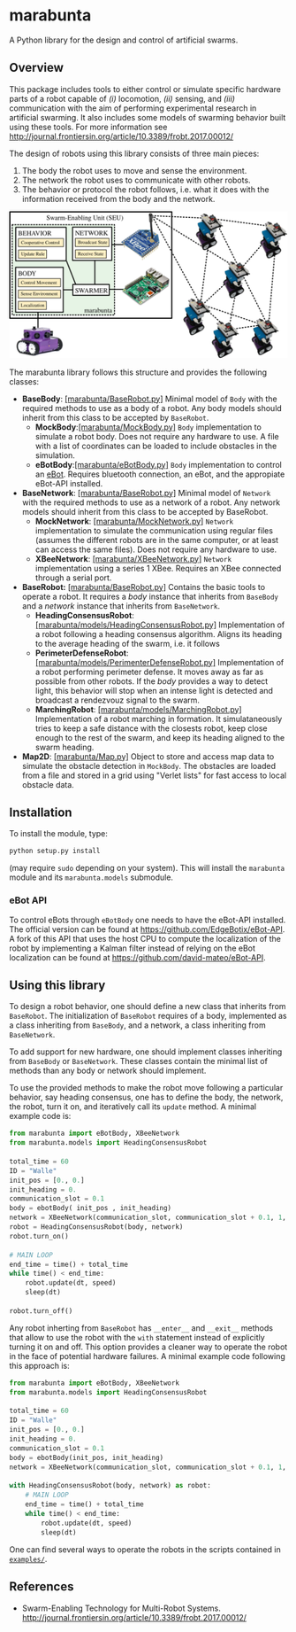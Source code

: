 # marabunta
A Python library for the design and control of artificial swarms.

## Overview
This package includes tools to either control or simulate specific hardware parts of a robot capable of _(i)_ locomotion, _(ii)_ sensing, and _(iii)_ communication with the aim of performing experimental research in artificial swarming. It also includes some models of swarming behavior built using these tools.
For more information see <http://journal.frontiersin.org/article/10.3389/frobt.2017.00012/>

The design of robots using this library consists of three main pieces:

1.  The body the robot uses to move and sense the environment.
2.  The network the robot uses to communicate with other robots.
3.  The behavior or protocol the robot follows, i.e. what it does with the information received from the body and the network.


![Schematic use of marabunta to enable swarming](docs/schema.png)

The marabunta library follows this structure and provides the following classes:

*   **BaseBody**: [[marabunta/BaseRobot.py]](marabunta/BaseRobot.py) Minimal model of `Body` with the required methods to use as a body of a robot. Any body models should inherit from this class to be accepted by `BaseRobot`.
    *   **MockBody**:[[marabunta/MockBody.py]](marabunta/MockBody.py) `Body` implementation to simulate a robot body. Does not require any hardware to use. A file with a list of coordinates can be loaded to include obstacles in the simulation.
    *   **eBotBody**:[[marabunta/eBotBody.py]](marabunta/eBotBody.py) `Body` implementation to control an [eBot](http://edgebotix.com/). Requires bluetooth connection, an eBot, and the appropiate eBot-API installed.
*   **BaseNetwork**: [[marabunta/BaseRobot.py]](marabunta/BaseRobot.py) Minimal model of `Network` with the required methods to use as a network of a robot. Any network models should inherit from this class to be accepted by BaseRobot.
    *   **MockNetwork**: [[marabunta/MockNetwork.py]](marabunta/MockNetwork.py) `Network` implementation to simulate the communication using regular files (assumes the different robots are in the same computer, or at least can access the same files). Does not require any hardware to use.
    *   **XBeeNetwork**: [[marabunta/XBeeNetwork.py]](marabunta/XBeeNetwork.py) `Network` implementation using a series 1 XBee. Requires an XBee connected through a serial port.
*   **BaseRobot:** [[marabunta/BaseRobot.py]](marabunta/BaseRobot.py) Contains the basic tools to operate a robot. It requires a _body_ instance that inherits from `BaseBody` and a _network_ instance that inherits from `BaseNetwork`.
    *   **HeadingConsensusRobot**: [[marabunta/models/HeadingConsensusRobot.py]](marabunta/models/HeadingConsensusRobot.py) Implementation of a robot following a heading consensus algorithm. Aligns its heading to the average heading of the swarm, i.e. it follows
    *   **PerimeterDefenseRobot**: [[marabunta/models/PerimenterDefenseRobot.py]](marabunta/models/PerimenterDefenseRobot.py) Implementation of a robot performing perimeter defense. It moves away as far as possible from other robots. If the _body_ provides a way to detect light, this behavior will stop when an intense light is detected and broadcast a rendezvouz signal to the swarm.
    *   **MarchingRobot**: [[marabunta/models/MarchingRobot.py]](marabunta/models/MarchingRobot.py) Implementation of a robot marching in formation. It simulataneously tries to keep a safe distance with the closests robot, keep close enough to the rest of the swarm, and keep its heading aligned to the swarm heading.
*   **Map2D**: [[marabunta/Map.py]](marabunta/Map.py) Object to store and access map data to simulate the obstacle detection in `MockBody`. The obstacles are loaded from a file and stored in a grid using "Verlet lists" for fast access to local obstacle data.

## Installation
To install the module, type:
```Bash
python setup.py install
```
(may require `sudo` depending on your system). This will install the `marabunta` module and its
`marabunta.models` submodule.

### eBot API
To control eBots through `eBotBody` one needs to have the eBot-API installed. The official version can be found at <https://github.com/EdgeBotix/eBot-API>.
A fork of this API that uses the host CPU to compute the localization of the robot by implementing a Kalman filter instead of relying on the eBot localization can be found at <https://github.com/david-mateo/eBot-API>.

## Using this library

To design a robot behavior, one should define a new class that inherits from `BaseRobot`. The initialization of `BaseRobot` requires of a body, implemented as a class inheriting from `BaseBody`, and a network, a class inheriting from `BaseNetwork`.

To add support for new hardware, one should implement classes inheriting from `BaseBody` or `BaseNetwork`. These classes contain the minimal list of methods than any body or network should implement.

To use the provided methods to make the robot move following a particular behavior, say heading consensus, one has to define the body, the network, the robot, turn it on, and iteratively call its `update` method. A minimal example code is:
```python
from marabunta import eBotBody, XBeeNetwork
from marabunta.models import HeadingConsensusRobot

total_time = 60
ID = "Walle"
init_pos = [0., 0.]
init_heading = 0.
communication_slot = 0.1
body = ebotBody( init_pos , init_heading)
network = XBeeNetwork(communication_slot, communication_slot + 0.1, 1, ID)
robot = HeadingConsensusRobot(body, network)
robot.turn_on()

# MAIN LOOP
end_time = time() + total_time
while time() < end_time:
    robot.update(dt, speed)
    sleep(dt)

robot.turn_off()
```
Any robot inherting from `BaseRobot` has `__enter__` and `__exit__` methods that allow to use the robot with the `with` statement instead of explicitly turning it on and off. This option provides a cleaner way to operate the robot in the face of potential hardware failures.
A minimal example code following this approach is:
```python
from marabunta import eBotBody, XBeeNetwork
from marabunta.models import HeadingConsensusRobot

total_time = 60
ID = "Walle"
init_pos = [0., 0.]
init_heading = 0.
communication_slot = 0.1
body = ebotBody(init_pos, init_heading)
network = XBeeNetwork(communication_slot, communication_slot + 0.1, 1, ID)

with HeadingConsensusRobot(body, network) as robot:
    # MAIN LOOP
    end_time = time() + total_time
    while time() < end_time:
        robot.update(dt, speed)
        sleep(dt)
```

One can find several ways to operate the robots in the scripts contained in [`examples/`](examples/).


## References

*   Swarm-Enabling Technology for Multi-Robot Systems. <http://journal.frontiersin.org/article/10.3389/frobt.2017.00012/>

